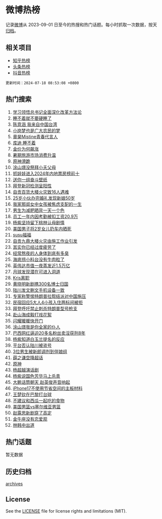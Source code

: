 # 微博热榜

记录[微博](https://www.weibo.com)从 2023-09-01 日至今的热搜和热门话题。每小时抓取一次数据，按天[归档](archives)。

## 相关项目

- [知乎热榜](https://github.com/hotarchive/zhihu)
- [头条热榜](https://github.com/hotarchive/toutiao)
- [抖音热榜](https://github.com/hotarchive/douyin)


`更新时间：2024-07-18 08:53:08 +0800`

## 热门搜索

1. [学习领悟总书记全面深化改革方法论](https://m.weibo.cn/search?containerid=100103type%3D1%26t%3D10%26q%3D%23%E5%AD%A6%E4%B9%A0%E9%A2%86%E6%82%9F%E6%80%BB%E4%B9%A6%E8%AE%B0%E5%85%A8%E9%9D%A2%E6%B7%B1%E5%8C%96%E6%94%B9%E9%9D%A9%E6%96%B9%E6%B3%95%E8%AE%BA%23&stream_entry_id=51&isnewpage=1&extparam=seat%3D1%26pos%3D0%26cate%3D10103%26dgr%3D0%26q%3D%2523%25E5%25AD%25A6%25E4%25B9%25A0%25E9%25A2%2586%25E6%2582%259F%25E6%2580%25BB%25E4%25B9%25A6%25E8%25AE%25B0%25E5%2585%25A8%25E9%259D%25A2%25E6%25B7%25B1%25E5%258C%2596%25E6%2594%25B9%25E9%259D%25A9%25E6%2596%25B9%25E6%25B3%2595%25E8%25AE%25BA%2523%26filter_type%3Drealtimehot%26stream_entry_id%3D51%26c_type%3D51%26display_time%3D1721263987%26pre_seqid%3D172126398732801625749)
1. [睡不着就不要硬睡了](https://m.weibo.cn/search?containerid=100103type%3D1%26t%3D10%26q%3D%23%E7%9D%A1%E4%B8%8D%E7%9D%80%E5%B0%B1%E4%B8%8D%E8%A6%81%E7%A1%AC%E7%9D%A1%E4%BA%86%23&stream_entry_id=31&isnewpage=1&extparam=seat%3D1%26flag%3D2%26pos%3D0%26cate%3D5001%26dgr%3D0%26band_rank%3D1%26stream_entry_id%3D31%26realpos%3D1%26q%3D%2523%25E7%259D%25A1%25E4%25B8%258D%25E7%259D%2580%25E5%25B0%25B1%25E4%25B8%258D%25E8%25A6%2581%25E7%25A1%25AC%25E7%259D%25A1%25E4%25BA%2586%2523%26filter_type%3Drealtimehot%26lcate%3D5001%26c_type%3D31%26display_time%3D1721263987%26pre_seqid%3D172126398732801625749)
1. [陈意涵 我来自中国台湾](https://m.weibo.cn/search?containerid=100103type%3D1%26t%3D10%26q%3D%E9%99%88%E6%84%8F%E6%B6%B5+%E6%88%91%E6%9D%A5%E8%87%AA%E4%B8%AD%E5%9B%BD%E5%8F%B0%E6%B9%BE&stream_entry_id=31&isnewpage=1&extparam=seat%3D1%26flag%3D2%26pos%3D1%26cate%3D5001%26dgr%3D0%26band_rank%3D2%26stream_entry_id%3D31%26realpos%3D2%26q%3D%25E9%2599%2588%25E6%2584%258F%25E6%25B6%25B5%2520%25E6%2588%2591%25E6%259D%25A5%25E8%2587%25AA%25E4%25B8%25AD%25E5%259B%25BD%25E5%258F%25B0%25E6%25B9%25BE%26filter_type%3Drealtimehot%26lcate%3D5001%26c_type%3D31%26display_time%3D1721263987%26pre_seqid%3D172126398732801625749)
1. [小岗梦也是广大农民的梦](https://m.weibo.cn/search?containerid=100103type%3D1%26t%3D10%26q%3D%23%E5%B0%8F%E5%B2%97%E6%A2%A6%E4%B9%9F%E6%98%AF%E5%B9%BF%E5%A4%A7%E5%86%9C%E6%B0%91%E7%9A%84%E6%A2%A6%23&stream_entry_id=31&isnewpage=1&extparam=seat%3D1%26flag%3D0%26pos%3D2%26cate%3D5001%26dgr%3D0%26band_rank%3D3%26stream_entry_id%3D31%26realpos%3D3%26q%3D%2523%25E5%25B0%258F%25E5%25B2%2597%25E6%25A2%25A6%25E4%25B9%259F%25E6%2598%25AF%25E5%25B9%25BF%25E5%25A4%25A7%25E5%2586%259C%25E6%25B0%2591%25E7%259A%2584%25E6%25A2%25A6%2523%26filter_type%3Drealtimehot%26lcate%3D5001%26c_type%3D31%26display_time%3D1721263987%26pre_seqid%3D172126398732801625749)
1. [章昊Mistine青春代言人](https://m.weibo.cn/search?containerid=100103type%3D1%26t%3D10%26q%3D%23%E7%AB%A0%E6%98%8AMistine%E9%9D%92%E6%98%A5%E4%BB%A3%E8%A8%80%E4%BA%BA%23&stream_entry_id=31&isnewpage=1&extparam=seat%3D1%26pos%3D3%26cate%3D5001%26dgr%3D0%26adid%3D246290%26stream_entry_id%3D31%26is_ad_pos%3D1%26q%3D%2523%25E7%25AB%25A0%25E6%2598%258AMistine%25E9%259D%2592%25E6%2598%25A5%25E4%25BB%25A3%25E8%25A8%2580%25E4%25BA%25BA%2523%26topic_ad%3D1%26filter_type%3Drealtimehot%26lcate%3D5001%26band_rank%3D4%26c_type%3D31%26display_time%3D1721263987%26pre_seqid%3D172126398732801625749)
1. [库迪 睡不着](https://m.weibo.cn/search?containerid=100103type%3D1%26t%3D10%26q%3D%E5%BA%93%E8%BF%AA+%E7%9D%A1%E4%B8%8D%E7%9D%80&stream_entry_id=31&isnewpage=1&extparam=seat%3D1%26flag%3D1%26pos%3D4%26cate%3D5001%26dgr%3D0%26band_rank%3D4%26stream_entry_id%3D31%26realpos%3D4%26q%3D%25E5%25BA%2593%25E8%25BF%25AA%2520%25E7%259D%25A1%25E4%25B8%258D%25E7%259D%2580%26filter_type%3Drealtimehot%26lcate%3D5001%26c_type%3D31%26display_time%3D1721263987%26pre_seqid%3D172126398732801625749)
1. [金价为何飙涨](https://m.weibo.cn/search?containerid=100103type%3D1%26t%3D10%26q%3D%23%E9%87%91%E4%BB%B7%E4%B8%BA%E4%BD%95%E9%A3%99%E6%B6%A8%23&stream_entry_id=31&isnewpage=1&extparam=seat%3D1%26flag%3D0%26pos%3D5%26cate%3D5001%26dgr%3D0%26band_rank%3D5%26stream_entry_id%3D31%26realpos%3D5%26q%3D%2523%25E9%2587%2591%25E4%25BB%25B7%25E4%25B8%25BA%25E4%25BD%2595%25E9%25A3%2599%25E6%25B6%25A8%2523%26filter_type%3Drealtimehot%26lcate%3D5001%26c_type%3D31%26display_time%3D1721263987%26pre_seqid%3D172126398732801625749)
1. [暑期旅游市场消费升温](https://m.weibo.cn/search?containerid=100103type%3D1%26t%3D10%26q%3D%23%E6%9A%91%E6%9C%9F%E6%97%85%E6%B8%B8%E5%B8%82%E5%9C%BA%E6%B6%88%E8%B4%B9%E5%8D%87%E6%B8%A9%23&stream_entry_id=31&isnewpage=1&extparam=seat%3D1%26flag%3D1%26pos%3D6%26cate%3D5001%26dgr%3D0%26band_rank%3D6%26stream_entry_id%3D31%26realpos%3D6%26q%3D%2523%25E6%259A%2591%25E6%259C%259F%25E6%2597%2585%25E6%25B8%25B8%25E5%25B8%2582%25E5%259C%25BA%25E6%25B6%2588%25E8%25B4%25B9%25E5%258D%2587%25E6%25B8%25A9%2523%26filter_type%3Drealtimehot%26lcate%3D5001%26c_type%3D31%26display_time%3D1721263987%26pre_seqid%3D172126398732801625749)
1. [原神滑跪](https://m.weibo.cn/search?containerid=100103type%3D1%26t%3D10%26q%3D%E5%8E%9F%E7%A5%9E%E6%BB%91%E8%B7%AA&stream_entry_id=31&isnewpage=1&extparam=seat%3D1%26flag%3D1%26pos%3D7%26cate%3D5001%26dgr%3D0%26band_rank%3D7%26stream_entry_id%3D31%26realpos%3D7%26q%3D%25E5%258E%259F%25E7%25A5%259E%25E6%25BB%2591%25E8%25B7%25AA%26filter_type%3Drealtimehot%26lcate%3D5001%26c_type%3D31%26display_time%3D1721263987%26pre_seqid%3D172126398732801625749)
1. [涂山璟没祭拜小夭父母](https://m.weibo.cn/search?containerid=100103type%3D1%26t%3D10%26q%3D%23%E6%B6%82%E5%B1%B1%E7%92%9F%E6%B2%A1%E7%A5%AD%E6%8B%9C%E5%B0%8F%E5%A4%AD%E7%88%B6%E6%AF%8D%23&stream_entry_id=31&isnewpage=1&extparam=seat%3D1%26flag%3D1%26pos%3D8%26cate%3D5001%26dgr%3D0%26band_rank%3D8%26stream_entry_id%3D31%26realpos%3D8%26q%3D%2523%25E6%25B6%2582%25E5%25B1%25B1%25E7%2592%259F%25E6%25B2%25A1%25E7%25A5%25AD%25E6%258B%259C%25E5%25B0%258F%25E5%25A4%25AD%25E7%2588%25B6%25E6%25AF%258D%2523%26filter_type%3Drealtimehot%26lcate%3D5001%26c_type%3D31%26display_time%3D1721263987%26pre_seqid%3D172126398732801625749)
1. [抓娃娃进入2024年内地票房榜前十](https://m.weibo.cn/search?containerid=100103type%3D1%26t%3D10%26q%3D%23%E6%8A%93%E5%A8%83%E5%A8%83%E8%BF%9B%E5%85%A52024%E5%B9%B4%E5%86%85%E5%9C%B0%E7%A5%A8%E6%88%BF%E6%A6%9C%E5%89%8D%E5%8D%81%23&stream_entry_id=31&isnewpage=1&extparam=seat%3D1%26flag%3D2%26pos%3D9%26cate%3D5001%26dgr%3D0%26band_rank%3D9%26stream_entry_id%3D31%26realpos%3D9%26q%3D%2523%25E6%258A%2593%25E5%25A8%2583%25E5%25A8%2583%25E8%25BF%259B%25E5%2585%25A52024%25E5%25B9%25B4%25E5%2586%2585%25E5%259C%25B0%25E7%25A5%25A8%25E6%2588%25BF%25E6%25A6%259C%25E5%2589%258D%25E5%258D%2581%2523%26filter_type%3Drealtimehot%26lcate%3D5001%26c_type%3D31%26display_time%3D1721263987%26pre_seqid%3D172126398732801625749)
1. [送你一组奋斗壁纸](https://m.weibo.cn/search?containerid=100103type%3D1%26t%3D10%26q%3D%23%E9%80%81%E4%BD%A0%E4%B8%80%E7%BB%84%E5%A5%8B%E6%96%97%E5%A3%81%E7%BA%B8%23&stream_entry_id=31&isnewpage=1&extparam=seat%3D1%26flag%3D32768%26pos%3D10%26cate%3D5001%26dgr%3D0%26band_rank%3D10%26stream_entry_id%3D31%26realpos%3D10%26q%3D%2523%25E9%2580%2581%25E4%25BD%25A0%25E4%25B8%2580%25E7%25BB%2584%25E5%25A5%258B%25E6%2596%2597%25E5%25A3%2581%25E7%25BA%25B8%2523%26filter_type%3Drealtimehot%26lcate%3D5001%26c_type%3D31%26display_time%3D1721263987%26pre_seqid%3D172126398732801625749)
1. [拜登新冠检测呈阳性](https://m.weibo.cn/search?containerid=100103type%3D1%26t%3D10%26q%3D%23%E6%8B%9C%E7%99%BB%E6%96%B0%E5%86%A0%E6%A3%80%E6%B5%8B%E5%91%88%E9%98%B3%E6%80%A7%23&stream_entry_id=31&isnewpage=1&extparam=seat%3D1%26flag%3D2%26pos%3D11%26cate%3D5001%26dgr%3D0%26band_rank%3D11%26stream_entry_id%3D31%26realpos%3D11%26q%3D%2523%25E6%258B%259C%25E7%2599%25BB%25E6%2596%25B0%25E5%2586%25A0%25E6%25A3%2580%25E6%25B5%258B%25E5%2591%2588%25E9%2598%25B3%25E6%2580%25A7%2523%26filter_type%3Drealtimehot%26lcate%3D5001%26c_type%3D31%26display_time%3D1721263987%26pre_seqid%3D172126398732801625749)
1. [自贡百货大楼火灾致16人遇难](https://m.weibo.cn/search?containerid=100103type%3D1%26t%3D10%26q%3D%23%E8%87%AA%E8%B4%A1%E7%99%BE%E8%B4%A7%E5%A4%A7%E6%A5%BC%E7%81%AB%E7%81%BE%E8%87%B416%E4%BA%BA%E9%81%87%E9%9A%BE%23&stream_entry_id=31&isnewpage=1&extparam=seat%3D1%26flag%3D2%26pos%3D12%26cate%3D5001%26dgr%3D0%26band_rank%3D12%26stream_entry_id%3D31%26realpos%3D12%26q%3D%2523%25E8%2587%25AA%25E8%25B4%25A1%25E7%2599%25BE%25E8%25B4%25A7%25E5%25A4%25A7%25E6%25A5%25BC%25E7%2581%25AB%25E7%2581%25BE%25E8%2587%25B416%25E4%25BA%25BA%25E9%2581%2587%25E9%259A%25BE%2523%26filter_type%3Drealtimehot%26lcate%3D5001%26c_type%3D31%26display_time%3D1721263987%26pre_seqid%3D172126398732801625749)
1. [25岁小伙办完婚礼发现新娘50岁](https://m.weibo.cn/search?containerid=100103type%3D1%26t%3D10%26q%3D%2325%E5%B2%81%E5%B0%8F%E4%BC%99%E5%8A%9E%E5%AE%8C%E5%A9%9A%E7%A4%BC%E5%8F%91%E7%8E%B0%E6%96%B0%E5%A8%9850%E5%B2%81%23&stream_entry_id=31&isnewpage=1&extparam=seat%3D1%26flag%3D1%26pos%3D13%26cate%3D5001%26dgr%3D0%26band_rank%3D13%26stream_entry_id%3D31%26realpos%3D13%26q%3D%252325%25E5%25B2%2581%25E5%25B0%258F%25E4%25BC%2599%25E5%258A%259E%25E5%25AE%258C%25E5%25A9%259A%25E7%25A4%25BC%25E5%258F%2591%25E7%258E%25B0%25E6%2596%25B0%25E5%25A8%259850%25E5%25B2%2581%2523%26filter_type%3Drealtimehot%26lcate%3D5001%26c_type%3D31%26display_time%3D1721263987%26pre_seqid%3D172126398732801625749)
1. [我家那闺女中女孩被焦虑支配的一生](https://m.weibo.cn/search?containerid=100103type%3D1%26t%3D10%26q%3D%23%E6%88%91%E5%AE%B6%E9%82%A3%E9%97%BA%E5%A5%B3%E4%B8%AD%E5%A5%B3%E5%AD%A9%E8%A2%AB%E7%84%A6%E8%99%91%E6%94%AF%E9%85%8D%E7%9A%84%E4%B8%80%E7%94%9F%23&stream_entry_id=31&isnewpage=1&extparam=seat%3D1%26flag%3D1%26pos%3D14%26cate%3D5001%26dgr%3D0%26band_rank%3D14%26stream_entry_id%3D31%26realpos%3D14%26q%3D%2523%25E6%2588%2591%25E5%25AE%25B6%25E9%2582%25A3%25E9%2597%25BA%25E5%25A5%25B3%25E4%25B8%25AD%25E5%25A5%25B3%25E5%25AD%25A9%25E8%25A2%25AB%25E7%2584%25A6%25E8%2599%2591%25E6%2594%25AF%25E9%2585%258D%25E7%259A%2584%25E4%25B8%2580%25E7%2594%259F%2523%26filter_type%3Drealtimehot%26lcate%3D5001%26c_type%3D31%26display_time%3D1721263987%26pre_seqid%3D172126398732801625749)
1. [男生为减肥晒背一天一个色](https://m.weibo.cn/search?containerid=100103type%3D1%26t%3D10%26q%3D%23%E7%94%B7%E7%94%9F%E4%B8%BA%E5%87%8F%E8%82%A5%E6%99%92%E8%83%8C%E4%B8%80%E5%A4%A9%E4%B8%80%E4%B8%AA%E8%89%B2%23&stream_entry_id=31&isnewpage=1&extparam=seat%3D1%26flag%3D1%26pos%3D15%26cate%3D5001%26dgr%3D0%26band_rank%3D15%26stream_entry_id%3D31%26realpos%3D15%26q%3D%2523%25E7%2594%25B7%25E7%2594%259F%25E4%25B8%25BA%25E5%2587%258F%25E8%2582%25A5%25E6%2599%2592%25E8%2583%258C%25E4%25B8%2580%25E5%25A4%25A9%25E4%25B8%2580%25E4%25B8%25AA%25E8%2589%25B2%2523%26filter_type%3Drealtimehot%26lcate%3D5001%26c_type%3D31%26display_time%3D1721263987%26pre_seqid%3D172126398732801625749)
1. [员工一年内因考勤被扣工资20.9万](https://m.weibo.cn/search?containerid=100103type%3D1%26t%3D10%26q%3D%23%E5%91%98%E5%B7%A5%E4%B8%80%E5%B9%B4%E5%86%85%E5%9B%A0%E8%80%83%E5%8B%A4%E8%A2%AB%E6%89%A3%E5%B7%A5%E8%B5%8420.9%E4%B8%87%23&stream_entry_id=31&isnewpage=1&extparam=seat%3D1%26flag%3D2%26pos%3D16%26cate%3D5001%26dgr%3D0%26band_rank%3D16%26stream_entry_id%3D31%26realpos%3D16%26q%3D%2523%25E5%2591%2598%25E5%25B7%25A5%25E4%25B8%2580%25E5%25B9%25B4%25E5%2586%2585%25E5%259B%25A0%25E8%2580%2583%25E5%258B%25A4%25E8%25A2%25AB%25E6%2589%25A3%25E5%25B7%25A5%25E8%25B5%258420.9%25E4%25B8%2587%2523%26filter_type%3Drealtimehot%26lcate%3D5001%26c_type%3D31%26display_time%3D1721263987%26pre_seqid%3D172126398732801625749)
1. [杨紫坚持留下桃林认母剧情](https://m.weibo.cn/search?containerid=100103type%3D1%26t%3D10%26q%3D%23%E6%9D%A8%E7%B4%AB%E5%9D%9A%E6%8C%81%E7%95%99%E4%B8%8B%E6%A1%83%E6%9E%97%E8%AE%A4%E6%AF%8D%E5%89%A7%E6%83%85%23&stream_entry_id=31&isnewpage=1&extparam=seat%3D1%26flag%3D1%26pos%3D17%26cate%3D5001%26dgr%3D0%26band_rank%3D17%26stream_entry_id%3D31%26realpos%3D17%26q%3D%2523%25E6%259D%25A8%25E7%25B4%25AB%25E5%259D%259A%25E6%258C%2581%25E7%2595%2599%25E4%25B8%258B%25E6%25A1%2583%25E6%259E%2597%25E8%25AE%25A4%25E6%25AF%258D%25E5%2589%25A7%25E6%2583%2585%2523%26filter_type%3Drealtimehot%26lcate%3D5001%26c_type%3D31%26display_time%3D1721263987%26pre_seqid%3D172126398732801625749)
1. [美国男子将2岁女儿扔车内晒死](https://m.weibo.cn/search?containerid=100103type%3D1%26t%3D10%26q%3D%23%E7%BE%8E%E5%9B%BD%E7%94%B7%E5%AD%90%E5%B0%862%E5%B2%81%E5%A5%B3%E5%84%BF%E6%89%94%E8%BD%A6%E5%86%85%E6%99%92%E6%AD%BB%23&stream_entry_id=31&isnewpage=1&extparam=seat%3D1%26flag%3D2%26pos%3D18%26cate%3D5001%26dgr%3D0%26band_rank%3D18%26stream_entry_id%3D31%26realpos%3D18%26q%3D%2523%25E7%25BE%258E%25E5%259B%25BD%25E7%2594%25B7%25E5%25AD%2590%25E5%25B0%25862%25E5%25B2%2581%25E5%25A5%25B3%25E5%2584%25BF%25E6%2589%2594%25E8%25BD%25A6%25E5%2586%2585%25E6%2599%2592%25E6%25AD%25BB%2523%26filter_type%3Drealtimehot%26lcate%3D5001%26c_type%3D31%26display_time%3D1721263987%26pre_seqid%3D172126398732801625749)
1. [susu福福](https://m.weibo.cn/search?containerid=100103type%3D1%26t%3D10%26q%3D%23susu%E7%A6%8F%E7%A6%8F%23&stream_entry_id=31&isnewpage=1&extparam=seat%3D1%26flag%3D1%26pos%3D19%26cate%3D5001%26dgr%3D0%26band_rank%3D19%26stream_entry_id%3D31%26realpos%3D19%26q%3D%2523susu%25E7%25A6%258F%25E7%25A6%258F%2523%26filter_type%3Drealtimehot%26lcate%3D5001%26c_type%3D31%26display_time%3D1721263987%26pre_seqid%3D172126398732801625749)
1. [自贡九鼎大楼火灾由施工作业引发](https://m.weibo.cn/search?containerid=100103type%3D1%26t%3D10%26q%3D%23%E8%87%AA%E8%B4%A1%E4%B9%9D%E9%BC%8E%E5%A4%A7%E6%A5%BC%E7%81%AB%E7%81%BE%E7%94%B1%E6%96%BD%E5%B7%A5%E4%BD%9C%E4%B8%9A%E5%BC%95%E5%8F%91%23&stream_entry_id=31&isnewpage=1&extparam=seat%3D1%26flag%3D1%26pos%3D20%26cate%3D5001%26dgr%3D0%26band_rank%3D20%26stream_entry_id%3D31%26realpos%3D20%26q%3D%2523%25E8%2587%25AA%25E8%25B4%25A1%25E4%25B9%259D%25E9%25BC%258E%25E5%25A4%25A7%25E6%25A5%25BC%25E7%2581%25AB%25E7%2581%25BE%25E7%2594%25B1%25E6%2596%25BD%25E5%25B7%25A5%25E4%25BD%259C%25E4%25B8%259A%25E5%25BC%2595%25E5%258F%2591%2523%26filter_type%3Drealtimehot%26lcate%3D5001%26c_type%3D31%26display_time%3D1721263987%26pre_seqid%3D172126398732801625749)
1. [其实你已经过度疲劳了](https://m.weibo.cn/search?containerid=100103type%3D1%26t%3D10%26q%3D%E5%85%B6%E5%AE%9E%E4%BD%A0%E5%B7%B2%E7%BB%8F%E8%BF%87%E5%BA%A6%E7%96%B2%E5%8A%B3%E4%BA%86&stream_entry_id=31&isnewpage=1&extparam=seat%3D1%26flag%3D1%26pos%3D21%26cate%3D5001%26dgr%3D0%26band_rank%3D21%26stream_entry_id%3D31%26realpos%3D21%26q%3D%25E5%2585%25B6%25E5%25AE%259E%25E4%25BD%25A0%25E5%25B7%25B2%25E7%25BB%258F%25E8%25BF%2587%25E5%25BA%25A6%25E7%2596%25B2%25E5%258A%25B3%25E4%25BA%2586%26filter_type%3Drealtimehot%26lcate%3D5001%26c_type%3D31%26display_time%3D1721263987%26pre_seqid%3D172126398732801625749)
1. [经常熬夜的人身体到底有多臭](https://m.weibo.cn/search?containerid=100103type%3D1%26t%3D10%26q%3D%23%E7%BB%8F%E5%B8%B8%E7%86%AC%E5%A4%9C%E7%9A%84%E4%BA%BA%E8%BA%AB%E4%BD%93%E5%88%B0%E5%BA%95%E6%9C%89%E5%A4%9A%E8%87%AD%23&stream_entry_id=31&isnewpage=1&extparam=seat%3D1%26flag%3D1%26pos%3D22%26cate%3D5001%26dgr%3D0%26band_rank%3D22%26stream_entry_id%3D31%26realpos%3D22%26q%3D%2523%25E7%25BB%258F%25E5%25B8%25B8%25E7%2586%25AC%25E5%25A4%259C%25E7%259A%2584%25E4%25BA%25BA%25E8%25BA%25AB%25E4%25BD%2593%25E5%2588%25B0%25E5%25BA%2595%25E6%259C%2589%25E5%25A4%259A%25E8%2587%25AD%2523%26filter_type%3Drealtimehot%26lcate%3D5001%26c_type%3D31%26display_time%3D1721263987%26pre_seqid%3D172126398732801625749)
1. [海底捞小料台没有牛肉粒了](https://m.weibo.cn/search?containerid=100103type%3D1%26t%3D10%26q%3D%23%E6%B5%B7%E5%BA%95%E6%8D%9E%E5%B0%8F%E6%96%99%E5%8F%B0%E6%B2%A1%E6%9C%89%E7%89%9B%E8%82%89%E7%B2%92%E4%BA%86%23&stream_entry_id=31&isnewpage=1&extparam=seat%3D1%26flag%3D1%26pos%3D23%26cate%3D5001%26dgr%3D0%26band_rank%3D23%26stream_entry_id%3D31%26realpos%3D23%26q%3D%2523%25E6%25B5%25B7%25E5%25BA%2595%25E6%258D%259E%25E5%25B0%258F%25E6%2596%2599%25E5%258F%25B0%25E6%25B2%25A1%25E6%259C%2589%25E7%2589%259B%25E8%2582%2589%25E7%25B2%2592%25E4%25BA%2586%2523%26filter_type%3Drealtimehot%26lcate%3D5001%26c_type%3D31%26display_time%3D1721263987%26pre_seqid%3D172126398732801625749)
1. [英伟达市值一夜蒸发近1.5万亿](https://m.weibo.cn/search?containerid=100103type%3D1%26t%3D10%26q%3D%23%E8%8B%B1%E4%BC%9F%E8%BE%BE%E5%B8%82%E5%80%BC%E4%B8%80%E5%A4%9C%E8%92%B8%E5%8F%91%E8%BF%911.5%E4%B8%87%E4%BA%BF%23&stream_entry_id=31&isnewpage=1&extparam=seat%3D1%26flag%3D1%26pos%3D24%26cate%3D5001%26dgr%3D0%26band_rank%3D24%26stream_entry_id%3D31%26realpos%3D24%26q%3D%2523%25E8%258B%25B1%25E4%25BC%259F%25E8%25BE%25BE%25E5%25B8%2582%25E5%2580%25BC%25E4%25B8%2580%25E5%25A4%259C%25E8%2592%25B8%25E5%258F%2591%25E8%25BF%25911.5%25E4%25B8%2587%25E4%25BA%25BF%2523%26filter_type%3Drealtimehot%26lcate%3D5001%26c_type%3D31%26display_time%3D1721263987%26pre_seqid%3D172126398732801625749)
1. [月球发现潜在可进入洞道](https://m.weibo.cn/search?containerid=100103type%3D1%26t%3D10%26q%3D%23%E6%9C%88%E7%90%83%E5%8F%91%E7%8E%B0%E6%BD%9C%E5%9C%A8%E5%8F%AF%E8%BF%9B%E5%85%A5%E6%B4%9E%E9%81%93%23&stream_entry_id=31&isnewpage=1&extparam=seat%3D1%26flag%3D0%26pos%3D25%26cate%3D5001%26dgr%3D0%26band_rank%3D25%26stream_entry_id%3D31%26realpos%3D25%26q%3D%2523%25E6%259C%2588%25E7%2590%2583%25E5%258F%2591%25E7%258E%25B0%25E6%25BD%259C%25E5%259C%25A8%25E5%258F%25AF%25E8%25BF%259B%25E5%2585%25A5%25E6%25B4%259E%25E9%2581%2593%2523%26filter_type%3Drealtimehot%26lcate%3D5001%26c_type%3D31%26display_time%3D1721263987%26pre_seqid%3D172126398732801625749)
1. [Kris离职](https://m.weibo.cn/search?containerid=100103type%3D1%26t%3D10%26q%3DKris%E7%A6%BB%E8%81%8C&stream_entry_id=31&isnewpage=1&extparam=seat%3D1%26flag%3D0%26pos%3D26%26cate%3D5001%26dgr%3D0%26band_rank%3D26%26stream_entry_id%3D31%26realpos%3D26%26q%3DKris%25E7%25A6%25BB%25E8%2581%258C%26filter_type%3Drealtimehot%26lcate%3D5001%26c_type%3D31%26display_time%3D1721263987%26pre_seqid%3D172126398732801625749)
1. [黄晓明新剧携300名博士归国](https://m.weibo.cn/search?containerid=100103type%3D1%26t%3D10%26q%3D%23%E9%BB%84%E6%99%93%E6%98%8E%E6%96%B0%E5%89%A7%E6%90%BA300%E5%90%8D%E5%8D%9A%E5%A3%AB%E5%BD%92%E5%9B%BD%23&stream_entry_id=31&isnewpage=1&extparam=seat%3D1%26flag%3D0%26pos%3D27%26cate%3D5001%26dgr%3D0%26band_rank%3D27%26stream_entry_id%3D31%26realpos%3D27%26q%3D%2523%25E9%25BB%2584%25E6%2599%2593%25E6%2598%258E%25E6%2596%25B0%25E5%2589%25A7%25E6%2590%25BA300%25E5%2590%258D%25E5%258D%259A%25E5%25A3%25AB%25E5%25BD%2592%25E5%259B%25BD%2523%26filter_type%3Drealtimehot%26lcate%3D5001%26c_type%3D31%26display_time%3D1721263987%26pre_seqid%3D172126398732801625749)
1. [陆川发文删文手机设备一致](https://m.weibo.cn/search?containerid=100103type%3D1%26t%3D10%26q%3D%E9%99%86%E5%B7%9D%E5%8F%91%E6%96%87%E5%88%A0%E6%96%87%E6%89%8B%E6%9C%BA%E8%AE%BE%E5%A4%87%E4%B8%80%E8%87%B4&stream_entry_id=31&isnewpage=1&extparam=seat%3D1%26flag%3D0%26pos%3D28%26cate%3D5001%26dgr%3D0%26band_rank%3D28%26stream_entry_id%3D31%26realpos%3D28%26q%3D%25E9%2599%2586%25E5%25B7%259D%25E5%258F%2591%25E6%2596%2587%25E5%2588%25A0%25E6%2596%2587%25E6%2589%258B%25E6%259C%25BA%25E8%25AE%25BE%25E5%25A4%2587%25E4%25B8%2580%25E8%2587%25B4%26filter_type%3Drealtimehot%26lcate%3D5001%26c_type%3D31%26display_time%3D1721263987%26pre_seqid%3D172126398732801625749)
1. [专家称警惕特朗普拉帮结派对中国施压](https://m.weibo.cn/search?containerid=100103type%3D1%26t%3D10%26q%3D%23%E4%B8%93%E5%AE%B6%E7%A7%B0%E8%AD%A6%E6%83%95%E7%89%B9%E6%9C%97%E6%99%AE%E6%8B%89%E5%B8%AE%E7%BB%93%E6%B4%BE%E5%AF%B9%E4%B8%AD%E5%9B%BD%E6%96%BD%E5%8E%8B%23&stream_entry_id=31&isnewpage=1&extparam=seat%3D1%26flag%3D0%26pos%3D29%26cate%3D5001%26dgr%3D0%26band_rank%3D29%26stream_entry_id%3D31%26realpos%3D29%26q%3D%2523%25E4%25B8%2593%25E5%25AE%25B6%25E7%25A7%25B0%25E8%25AD%25A6%25E6%2583%2595%25E7%2589%25B9%25E6%259C%2597%25E6%2599%25AE%25E6%258B%2589%25E5%25B8%25AE%25E7%25BB%2593%25E6%25B4%25BE%25E5%25AF%25B9%25E4%25B8%25AD%25E5%259B%25BD%25E6%2596%25BD%25E5%258E%258B%2523%26filter_type%3Drealtimehot%26lcate%3D5001%26c_type%3D31%26display_time%3D1721263987%26pre_seqid%3D172126398732801625749)
1. [民宿回应5大人4小孩入住两标间被拒](https://m.weibo.cn/search?containerid=100103type%3D1%26t%3D10%26q%3D%23%E6%B0%91%E5%AE%BF%E5%9B%9E%E5%BA%945%E5%A4%A7%E4%BA%BA4%E5%B0%8F%E5%AD%A9%E5%85%A5%E4%BD%8F%E4%B8%A4%E6%A0%87%E9%97%B4%E8%A2%AB%E6%8B%92%23&stream_entry_id=31&isnewpage=1&extparam=seat%3D1%26flag%3D1%26pos%3D30%26cate%3D5001%26dgr%3D0%26band_rank%3D30%26stream_entry_id%3D31%26realpos%3D30%26q%3D%2523%25E6%25B0%2591%25E5%25AE%25BF%25E5%259B%259E%25E5%25BA%25945%25E5%25A4%25A7%25E4%25BA%25BA4%25E5%25B0%258F%25E5%25AD%25A9%25E5%2585%25A5%25E4%25BD%258F%25E4%25B8%25A4%25E6%25A0%2587%25E9%2597%25B4%25E8%25A2%25AB%25E6%258B%2592%2523%26filter_type%3Drealtimehot%26lcate%3D5001%26c_type%3D31%26display_time%3D1721263987%26pre_seqid%3D172126398732801625749)
1. [拜登呼吁禁止刺杀特朗普型号枪支](https://m.weibo.cn/search?containerid=100103type%3D1%26t%3D10%26q%3D%23%E6%8B%9C%E7%99%BB%E5%91%BC%E5%90%81%E7%A6%81%E6%AD%A2%E5%88%BA%E6%9D%80%E7%89%B9%E6%9C%97%E6%99%AE%E5%9E%8B%E5%8F%B7%E6%9E%AA%E6%94%AF%23&stream_entry_id=31&isnewpage=1&extparam=seat%3D1%26flag%3D1%26pos%3D31%26cate%3D5001%26dgr%3D0%26band_rank%3D31%26stream_entry_id%3D31%26realpos%3D31%26q%3D%2523%25E6%258B%259C%25E7%2599%25BB%25E5%2591%25BC%25E5%2590%2581%25E7%25A6%2581%25E6%25AD%25A2%25E5%2588%25BA%25E6%259D%2580%25E7%2589%25B9%25E6%259C%2597%25E6%2599%25AE%25E5%259E%258B%25E5%258F%25B7%25E6%259E%25AA%25E6%2594%25AF%2523%26filter_type%3Drealtimehot%26lcate%3D5001%26c_type%3D31%26display_time%3D1721263987%26pre_seqid%3D172126398732801625749)
1. [赴山海成毅打戏花絮](https://m.weibo.cn/search?containerid=100103type%3D1%26t%3D10%26q%3D%23%E8%B5%B4%E5%B1%B1%E6%B5%B7%E6%88%90%E6%AF%85%E6%89%93%E6%88%8F%E8%8A%B1%E7%B5%AE%23&stream_entry_id=31&isnewpage=1&extparam=seat%3D1%26flag%3D1%26pos%3D32%26cate%3D5001%26dgr%3D0%26band_rank%3D32%26stream_entry_id%3D31%26realpos%3D32%26q%3D%2523%25E8%25B5%25B4%25E5%25B1%25B1%25E6%25B5%25B7%25E6%2588%2590%25E6%25AF%2585%25E6%2589%2593%25E6%2588%258F%25E8%258A%25B1%25E7%25B5%25AE%2523%26filter_type%3Drealtimehot%26lcate%3D5001%26c_type%3D31%26display_time%3D1721263987%26pre_seqid%3D172126398732801625749)
1. [闪耀暖暖快开门](https://m.weibo.cn/search?containerid=100103type%3D1%26t%3D10%26q%3D%23%E9%97%AA%E8%80%80%E6%9A%96%E6%9A%96%E5%BF%AB%E5%BC%80%E9%97%A8%23&stream_entry_id=31&isnewpage=1&extparam=seat%3D1%26flag%3D1%26pos%3D33%26cate%3D5001%26dgr%3D0%26band_rank%3D33%26stream_entry_id%3D31%26realpos%3D33%26q%3D%2523%25E9%2597%25AA%25E8%2580%2580%25E6%259A%2596%25E6%259A%2596%25E5%25BF%25AB%25E5%25BC%2580%25E9%2597%25A8%2523%26filter_type%3Drealtimehot%26lcate%3D5001%26c_type%3D31%26display_time%3D1721263987%26pre_seqid%3D172126398732801625749)
1. [涂山璟我是你全家的仆人](https://m.weibo.cn/search?containerid=100103type%3D1%26t%3D10%26q%3D%23%E6%B6%82%E5%B1%B1%E7%92%9F%E6%88%91%E6%98%AF%E4%BD%A0%E5%85%A8%E5%AE%B6%E7%9A%84%E4%BB%86%E4%BA%BA%23&stream_entry_id=31&isnewpage=1&extparam=seat%3D1%26flag%3D0%26pos%3D34%26cate%3D5001%26dgr%3D0%26band_rank%3D34%26stream_entry_id%3D31%26realpos%3D34%26q%3D%2523%25E6%25B6%2582%25E5%25B1%25B1%25E7%2592%259F%25E6%2588%2591%25E6%2598%25AF%25E4%25BD%25A0%25E5%2585%25A8%25E5%25AE%25B6%25E7%259A%2584%25E4%25BB%2586%25E4%25BA%25BA%2523%26filter_type%3Drealtimehot%26lcate%3D5001%26c_type%3D31%26display_time%3D1721263987%26pre_seqid%3D172126398732801625749)
1. [巴西网红逼迫20多名粉丝卖淫获刑8年](https://m.weibo.cn/search?containerid=100103type%3D1%26t%3D10%26q%3D%23%E5%B7%B4%E8%A5%BF%E7%BD%91%E7%BA%A2%E9%80%BC%E8%BF%AB20%E5%A4%9A%E5%90%8D%E7%B2%89%E4%B8%9D%E5%8D%96%E6%B7%AB%E8%8E%B7%E5%88%918%E5%B9%B4%23&stream_entry_id=31&isnewpage=1&extparam=seat%3D1%26flag%3D0%26pos%3D35%26cate%3D5001%26dgr%3D0%26band_rank%3D35%26stream_entry_id%3D31%26realpos%3D35%26q%3D%2523%25E5%25B7%25B4%25E8%25A5%25BF%25E7%25BD%2591%25E7%25BA%25A2%25E9%2580%25BC%25E8%25BF%25AB20%25E5%25A4%259A%25E5%2590%258D%25E7%25B2%2589%25E4%25B8%259D%25E5%258D%2596%25E6%25B7%25AB%25E8%258E%25B7%25E5%2588%25918%25E5%25B9%25B4%2523%26filter_type%3Drealtimehot%26lcate%3D5001%26c_type%3D31%26display_time%3D1721263987%26pre_seqid%3D172126398732801625749)
1. [杨紫知道白玉兰提名的反应](https://m.weibo.cn/search?containerid=100103type%3D1%26t%3D10%26q%3D%23%E6%9D%A8%E7%B4%AB%E7%9F%A5%E9%81%93%E7%99%BD%E7%8E%89%E5%85%B0%E6%8F%90%E5%90%8D%E7%9A%84%E5%8F%8D%E5%BA%94%23&stream_entry_id=31&isnewpage=1&extparam=seat%3D1%26flag%3D0%26pos%3D36%26cate%3D5001%26dgr%3D0%26band_rank%3D36%26stream_entry_id%3D31%26realpos%3D36%26q%3D%2523%25E6%259D%25A8%25E7%25B4%25AB%25E7%259F%25A5%25E9%2581%2593%25E7%2599%25BD%25E7%258E%2589%25E5%2585%25B0%25E6%258F%2590%25E5%2590%258D%25E7%259A%2584%25E5%258F%258D%25E5%25BA%2594%2523%26filter_type%3Drealtimehot%26lcate%3D5001%26c_type%3D31%26display_time%3D1721263987%26pre_seqid%3D172126398732801625749)
1. [平台否认陆川被盗号](https://m.weibo.cn/search?containerid=100103type%3D1%26t%3D10%26q%3D%23%E5%B9%B3%E5%8F%B0%E5%90%A6%E8%AE%A4%E9%99%86%E5%B7%9D%E8%A2%AB%E7%9B%97%E5%8F%B7%23&stream_entry_id=31&isnewpage=1&extparam=seat%3D1%26flag%3D0%26pos%3D37%26cate%3D5001%26dgr%3D0%26band_rank%3D37%26stream_entry_id%3D31%26realpos%3D37%26q%3D%2523%25E5%25B9%25B3%25E5%258F%25B0%25E5%2590%25A6%25E8%25AE%25A4%25E9%2599%2586%25E5%25B7%259D%25E8%25A2%25AB%25E7%259B%2597%25E5%258F%25B7%2523%26filter_type%3Drealtimehot%26lcate%3D5001%26c_type%3D31%26display_time%3D1721263987%26pre_seqid%3D172126398732801625749)
1. [3位男生被新郎调剂到伴娘组](https://m.weibo.cn/search?containerid=100103type%3D1%26t%3D10%26q%3D%233%E4%BD%8D%E7%94%B7%E7%94%9F%E8%A2%AB%E6%96%B0%E9%83%8E%E8%B0%83%E5%89%82%E5%88%B0%E4%BC%B4%E5%A8%98%E7%BB%84%23&stream_entry_id=31&isnewpage=1&extparam=seat%3D1%26flag%3D1%26pos%3D38%26cate%3D5001%26dgr%3D0%26band_rank%3D38%26stream_entry_id%3D31%26realpos%3D38%26q%3D%25233%25E4%25BD%258D%25E7%2594%25B7%25E7%2594%259F%25E8%25A2%25AB%25E6%2596%25B0%25E9%2583%258E%25E8%25B0%2583%25E5%2589%2582%25E5%2588%25B0%25E4%25BC%25B4%25E5%25A8%2598%25E7%25BB%2584%2523%26filter_type%3Drealtimehot%26lcate%3D5001%26c_type%3D31%26display_time%3D1721263987%26pre_seqid%3D172126398732801625749)
1. [薛之谦空降超话](https://m.weibo.cn/search?containerid=100103type%3D1%26t%3D10%26q%3D%E8%96%9B%E4%B9%8B%E8%B0%A6%E7%A9%BA%E9%99%8D%E8%B6%85%E8%AF%9D&stream_entry_id=31&isnewpage=1&extparam=seat%3D1%26flag%3D1%26pos%3D39%26cate%3D5001%26dgr%3D0%26band_rank%3D39%26stream_entry_id%3D31%26realpos%3D39%26q%3D%25E8%2596%259B%25E4%25B9%258B%25E8%25B0%25A6%25E7%25A9%25BA%25E9%2599%258D%25E8%25B6%2585%25E8%25AF%259D%26filter_type%3Drealtimehot%26lcate%3D5001%26c_type%3D31%26display_time%3D1721263987%26pre_seqid%3D172126398732801625749)
1. [原神](https://m.weibo.cn/search?containerid=100103type%3D1%26t%3D10%26q%3D%E5%8E%9F%E7%A5%9E&stream_entry_id=31&isnewpage=1&extparam=seat%3D1%26flag%3D0%26pos%3D40%26cate%3D5001%26dgr%3D0%26band_rank%3D40%26stream_entry_id%3D31%26realpos%3D40%26q%3D%25E5%258E%259F%25E7%25A5%259E%26filter_type%3Drealtimehot%26lcate%3D5001%26c_type%3D31%26display_time%3D1721263987%26pre_seqid%3D172126398732801625749)
1. [杨超越演话剧](https://m.weibo.cn/search?containerid=100103type%3D1%26t%3D10%26q%3D%E6%9D%A8%E8%B6%85%E8%B6%8A%E6%BC%94%E8%AF%9D%E5%89%A7&stream_entry_id=31&isnewpage=1&extparam=seat%3D1%26flag%3D1%26pos%3D41%26cate%3D5001%26dgr%3D0%26band_rank%3D41%26stream_entry_id%3D31%26realpos%3D41%26q%3D%25E6%259D%25A8%25E8%25B6%2585%25E8%25B6%258A%25E6%25BC%2594%25E8%25AF%259D%25E5%2589%25A7%26filter_type%3Drealtimehot%26lcate%3D5001%26c_type%3D31%26display_time%3D1721263987%26pre_seqid%3D172126398732801625749)
1. [杨紫说国色芳华马上杀青](https://m.weibo.cn/search?containerid=100103type%3D1%26t%3D10%26q%3D%23%E6%9D%A8%E7%B4%AB%E8%AF%B4%E5%9B%BD%E8%89%B2%E8%8A%B3%E5%8D%8E%E9%A9%AC%E4%B8%8A%E6%9D%80%E9%9D%92%23&stream_entry_id=31&isnewpage=1&extparam=seat%3D1%26flag%3D1%26pos%3D42%26cate%3D5001%26dgr%3D0%26band_rank%3D42%26stream_entry_id%3D31%26realpos%3D42%26q%3D%2523%25E6%259D%25A8%25E7%25B4%25AB%25E8%25AF%25B4%25E5%259B%25BD%25E8%2589%25B2%25E8%258A%25B3%25E5%258D%258E%25E9%25A9%25AC%25E4%25B8%258A%25E6%259D%2580%25E9%259D%2592%2523%26filter_type%3Drealtimehot%26lcate%3D5001%26c_type%3D31%26display_time%3D1721263987%26pre_seqid%3D172126398732801625749)
1. [大鹏话筒朝天 赵英俊声音响起](https://m.weibo.cn/search?containerid=100103type%3D1%26t%3D10%26q%3D%E5%A4%A7%E9%B9%8F%E8%AF%9D%E7%AD%92%E6%9C%9D%E5%A4%A9+%E8%B5%B5%E8%8B%B1%E4%BF%8A%E5%A3%B0%E9%9F%B3%E5%93%8D%E8%B5%B7&stream_entry_id=31&isnewpage=1&extparam=seat%3D1%26flag%3D1%26pos%3D43%26cate%3D5001%26dgr%3D0%26band_rank%3D43%26stream_entry_id%3D31%26realpos%3D43%26q%3D%25E5%25A4%25A7%25E9%25B9%258F%25E8%25AF%259D%25E7%25AD%2592%25E6%259C%259D%25E5%25A4%25A9%2520%25E8%25B5%25B5%25E8%258B%25B1%25E4%25BF%258A%25E5%25A3%25B0%25E9%259F%25B3%25E5%2593%258D%25E8%25B5%25B7%26filter_type%3Drealtimehot%26lcate%3D5001%26c_type%3D31%26display_time%3D1721263987%26pre_seqid%3D172126398732801625749)
1. [iPhone17不使用节省空间的主板材料](https://m.weibo.cn/search?containerid=100103type%3D1%26t%3D10%26q%3D%23iPhone17%E4%B8%8D%E4%BD%BF%E7%94%A8%E8%8A%82%E7%9C%81%E7%A9%BA%E9%97%B4%E7%9A%84%E4%B8%BB%E6%9D%BF%E6%9D%90%E6%96%99%23&stream_entry_id=31&isnewpage=1&extparam=seat%3D1%26flag%3D0%26pos%3D44%26cate%3D5001%26dgr%3D0%26band_rank%3D44%26stream_entry_id%3D31%26realpos%3D44%26q%3D%2523iPhone17%25E4%25B8%258D%25E4%25BD%25BF%25E7%2594%25A8%25E8%258A%2582%25E7%259C%2581%25E7%25A9%25BA%25E9%2597%25B4%25E7%259A%2584%25E4%25B8%25BB%25E6%259D%25BF%25E6%259D%2590%25E6%2596%2599%2523%26filter_type%3Drealtimehot%26lcate%3D5001%26c_type%3D31%26display_time%3D1721263987%26pre_seqid%3D172126398732801625749)
1. [王楚钦在巴黎打台球](https://m.weibo.cn/search?containerid=100103type%3D1%26t%3D10%26q%3D%23%E7%8E%8B%E6%A5%9A%E9%92%A6%E5%9C%A8%E5%B7%B4%E9%BB%8E%E6%89%93%E5%8F%B0%E7%90%83%23&stream_entry_id=31&isnewpage=1&extparam=seat%3D1%26flag%3D1%26pos%3D45%26cate%3D5001%26dgr%3D0%26band_rank%3D45%26stream_entry_id%3D31%26realpos%3D45%26q%3D%2523%25E7%258E%258B%25E6%25A5%259A%25E9%2592%25A6%25E5%259C%25A8%25E5%25B7%25B4%25E9%25BB%258E%25E6%2589%2593%25E5%258F%25B0%25E7%2590%2583%2523%26filter_type%3Drealtimehot%26lcate%3D5001%26c_type%3D31%26display_time%3D1721263987%26pre_seqid%3D172126398732801625749)
1. [不建议和西瓜一起吃的食物](https://m.weibo.cn/search?containerid=100103type%3D1%26t%3D10%26q%3D%23%E4%B8%8D%E5%BB%BA%E8%AE%AE%E5%92%8C%E8%A5%BF%E7%93%9C%E4%B8%80%E8%B5%B7%E5%90%83%E7%9A%84%E9%A3%9F%E7%89%A9%23&stream_entry_id=31&isnewpage=1&extparam=seat%3D1%26flag%3D0%26pos%3D46%26cate%3D5001%26dgr%3D0%26band_rank%3D46%26stream_entry_id%3D31%26realpos%3D46%26q%3D%2523%25E4%25B8%258D%25E5%25BB%25BA%25E8%25AE%25AE%25E5%2592%258C%25E8%25A5%25BF%25E7%2593%259C%25E4%25B8%2580%25E8%25B5%25B7%25E5%2590%2583%25E7%259A%2584%25E9%25A3%259F%25E7%2589%25A9%2523%26filter_type%3Drealtimehot%26lcate%3D5001%26c_type%3D31%26display_time%3D1721263987%26pre_seqid%3D172126398732801625749)
1. [美国男篮vs塞尔维亚男篮](https://m.weibo.cn/search?containerid=100103type%3D1%26t%3D10%26q%3D%23%E7%BE%8E%E5%9B%BD%E7%94%B7%E7%AF%AEvs%E5%A1%9E%E5%B0%94%E7%BB%B4%E4%BA%9A%E7%94%B7%E7%AF%AE%23&stream_entry_id=31&isnewpage=1&extparam=seat%3D1%26flag%3D1%26pos%3D47%26cate%3D5001%26dgr%3D0%26band_rank%3D47%26stream_entry_id%3D31%26realpos%3D47%26q%3D%2523%25E7%25BE%258E%25E5%259B%25BD%25E7%2594%25B7%25E7%25AF%25AEvs%25E5%25A1%259E%25E5%25B0%2594%25E7%25BB%25B4%25E4%25BA%259A%25E7%2594%25B7%25E7%25AF%25AE%2523%26filter_type%3Drealtimehot%26lcate%3D5001%26c_type%3D31%26display_time%3D1721263987%26pre_seqid%3D172126398732801625749)
1. [赵露思新剧穿了高定](https://m.weibo.cn/search?containerid=100103type%3D1%26t%3D10%26q%3D%23%E8%B5%B5%E9%9C%B2%E6%80%9D%E6%96%B0%E5%89%A7%E7%A9%BF%E4%BA%86%E9%AB%98%E5%AE%9A%23&stream_entry_id=31&isnewpage=1&extparam=seat%3D1%26flag%3D0%26pos%3D48%26cate%3D5001%26dgr%3D0%26band_rank%3D48%26stream_entry_id%3D31%26realpos%3D48%26q%3D%2523%25E8%25B5%25B5%25E9%259C%25B2%25E6%2580%259D%25E6%2596%25B0%25E5%2589%25A7%25E7%25A9%25BF%25E4%25BA%2586%25E9%25AB%2598%25E5%25AE%259A%2523%26filter_type%3Drealtimehot%26lcate%3D5001%26c_type%3D31%26display_time%3D1721263987%26pre_seqid%3D172126398732801625749)
1. [金牛座没有恋爱观](https://m.weibo.cn/search?containerid=100103type%3D1%26t%3D10%26q%3D%23%E9%87%91%E7%89%9B%E5%BA%A7%E6%B2%A1%E6%9C%89%E6%81%8B%E7%88%B1%E8%A7%82%23&stream_entry_id=31&isnewpage=1&extparam=seat%3D1%26flag%3D1%26pos%3D49%26cate%3D5001%26dgr%3D0%26band_rank%3D49%26stream_entry_id%3D31%26realpos%3D49%26q%3D%2523%25E9%2587%2591%25E7%2589%259B%25E5%25BA%25A7%25E6%25B2%25A1%25E6%259C%2589%25E6%2581%258B%25E7%2588%25B1%25E8%25A7%2582%2523%26filter_type%3Drealtimehot%26lcate%3D5001%26c_type%3D31%26display_time%3D1721263987%26pre_seqid%3D172126398732801625749)
1. [林韩中出道](https://m.weibo.cn/search?containerid=100103type%3D1%26t%3D10%26q%3D%E6%9E%97%E9%9F%A9%E4%B8%AD%E5%87%BA%E9%81%93&stream_entry_id=31&isnewpage=1&extparam=seat%3D1%26flag%3D1%26pos%3D50%26cate%3D5001%26dgr%3D0%26band_rank%3D50%26stream_entry_id%3D31%26realpos%3D50%26q%3D%25E6%259E%2597%25E9%259F%25A9%25E4%25B8%25AD%25E5%2587%25BA%25E9%2581%2593%26filter_type%3Drealtimehot%26lcate%3D5001%26c_type%3D31%26display_time%3D1721263987%26pre_seqid%3D172126398732801625749)

## 热门话题

暂无数据

## 历史归档

[archives](archives)

## License

See the [LICENSE](LICENSE) file for license rights and limitations (MIT).
